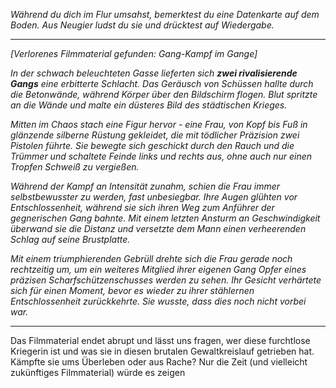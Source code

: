_Während du dich im Flur umsahst, bemerktest du eine Datenkarte auf dem Boden. Aus Neugier ludst du sie und drücktest auf Wiedergabe._

---

_[Verlorenes Filmmaterial gefunden: Gang-Kampf im Gange]_

_In der schwach beleuchteten Gasse lieferten sich **zwei rivalisierende Gangs** eine erbitterte Schlacht. Das Geräusch von Schüssen hallte durch die Betonwände, während Körper über den Bildschirm flogen. Blut spritzte an die Wände und malte ein düsteres Bild des städtischen Krieges._

_Mitten im Chaos stach eine Figur hervor - eine Frau, von Kopf bis Fuß in glänzende silberne Rüstung gekleidet, die mit tödlicher Präzision zwei Pistolen führte. Sie bewegte sich geschickt durch den Rauch und die Trümmer und schaltete Feinde links und rechts aus, ohne auch nur einen Tropfen Schweiß zu vergießen._

_Während der Kampf an Intensität zunahm, schien die Frau immer selbstbewusster zu werden, fast unbesiegbar. Ihre Augen glühten vor Entschlossenheit, während sie sich ihren Weg zum Anführer der gegnerischen Gang bahnte. Mit einem letzten Ansturm an Geschwindigkeit überwand sie die Distanz und versetzte dem Mann einen verheerenden Schlag auf seine Brustplatte._

_Mit einem triumphierenden Gebrüll drehte sich die Frau gerade noch rechtzeitig um, um ein weiteres Mitglied ihrer eigenen Gang Opfer eines präzisen Scharfschützenschusses werden zu sehen. Ihr Gesicht verhärtete sich für einen Moment, bevor es wieder zu ihrer stählernen Entschlossenheit zurückkehrte. Sie wusste, dass dies noch nicht vorbei war._

---

Das Filmmaterial endet abrupt und lässt uns fragen, wer diese furchtlose Kriegerin ist und was sie in diesen brutalen Gewaltkreislauf getrieben hat. Kämpfte sie ums Überleben oder aus Rache? Nur die Zeit (und vielleicht zukünftiges Filmmaterial) würde es zeigen
